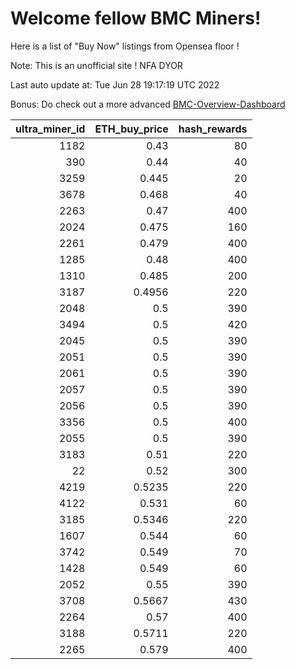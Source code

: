 # Welcome fellow BMC Miners!
Here is a list of "Buy Now" listings from Opensea floor !

Note: This is an unofficial site ! NFA DYOR

Last auto update at: Tue Jun 28 19:17:19 UTC 2022

Bonus: Do check out a more advanced [BMC-Overview-Dashboard](https://dune.com/defifunk/BMC-Overview-Dashboard)


|   ultra_miner_id |   ETH_buy_price |   hash_rewards |
|-----------------:|----------------:|---------------:|
|             1182 |          0.43   |             80 |
|              390 |          0.44   |             40 |
|             3259 |          0.445  |             20 |
|             3678 |          0.468  |             40 |
|             2263 |          0.47   |            400 |
|             2024 |          0.475  |            160 |
|             2261 |          0.479  |            400 |
|             1285 |          0.48   |            400 |
|             1310 |          0.485  |            200 |
|             3187 |          0.4956 |            220 |
|             2048 |          0.5    |            390 |
|             3494 |          0.5    |            420 |
|             2045 |          0.5    |            390 |
|             2051 |          0.5    |            390 |
|             2061 |          0.5    |            390 |
|             2057 |          0.5    |            390 |
|             2056 |          0.5    |            390 |
|             3356 |          0.5    |            400 |
|             2055 |          0.5    |            390 |
|             3183 |          0.51   |            220 |
|               22 |          0.52   |            300 |
|             4219 |          0.5235 |            220 |
|             4122 |          0.531  |             60 |
|             3185 |          0.5346 |            220 |
|             1607 |          0.544  |             60 |
|             3742 |          0.549  |             70 |
|             1428 |          0.549  |             60 |
|             2052 |          0.55   |            390 |
|             3708 |          0.5667 |            430 |
|             2264 |          0.57   |            400 |
|             3188 |          0.5711 |            220 |
|             2265 |          0.579  |            400 |